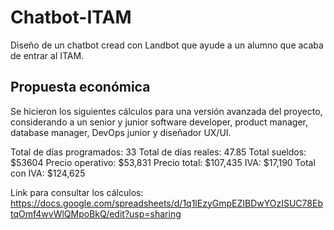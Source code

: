 # Chatbot-ITAM
Diseño de un chatbot cread con Landbot que ayude a un alumno que acaba de entrar al ITAM.

## Propuesta económica
Se hicieron los siguientes cálculos para una versión avanzada del proyecto, considerando a un senior y junior software developer, product manager, database manager, DevOps junior y diseñador UX/UI.

Total de días programados: 33
Total de días reales: 47.85
Total sueldos: $53604
Precio operativo: $53,831 
Precio total: $107,435
IVA: $17,190
Total con IVA: $124,625

Link para consultar los cálculos: https://docs.google.com/spreadsheets/d/1q1lEzyGmpEZIBDwYOzISUC78EbtqOmf4wvWlQMpoBkQ/edit?usp=sharing 
